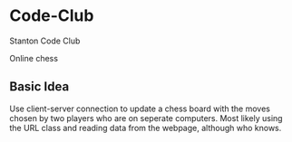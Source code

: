 # Code-Club
Stanton Code Club

Online chess

## Basic Idea
Use client-server connection to update a chess board with the moves chosen by two players who are on seperate computers.
Most likely using the URL class and reading data from the webpage, although who knows.

